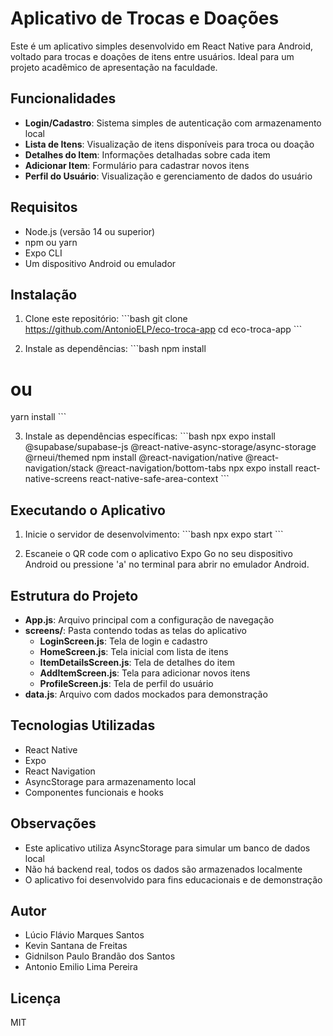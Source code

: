 # Aplicativo de Trocas e Doações

Este é um aplicativo simples desenvolvido em React Native para Android, voltado para trocas e doações de itens entre usuários. Ideal para um projeto acadêmico de apresentação na faculdade.

## Funcionalidades

- **Login/Cadastro**: Sistema simples de autenticação com armazenamento local
- **Lista de Itens**: Visualização de itens disponíveis para troca ou doação
- **Detalhes do Item**: Informações detalhadas sobre cada item
- **Adicionar Item**: Formulário para cadastrar novos itens
- **Perfil do Usuário**: Visualização e gerenciamento de dados do usuário

## Requisitos

- Node.js (versão 14 ou superior)
- npm ou yarn
- Expo CLI
- Um dispositivo Android ou emulador

## Instalação

1. Clone este repositório:
\`\`\`bash
git clone https://github.com/AntonioELP/eco-troca-app
cd eco-troca-app
\`\`\`

2. Instale as dependências:
\`\`\`bash
npm install
# ou
yarn install
\`\`\`

3. Instale as dependências específicas:
\`\`\`bash
npx expo install @supabase/supabase-js @react-native-async-storage/async-storage @rneui/themed
npm install @react-navigation/native @react-navigation/stack @react-navigation/bottom-tabs
npx expo install react-native-screens react-native-safe-area-context
\`\`\`

## Executando o Aplicativo

1. Inicie o servidor de desenvolvimento:
\`\`\`bash
npx expo start
\`\`\`

2. Escaneie o QR code com o aplicativo Expo Go no seu dispositivo Android ou pressione 'a' no terminal para abrir no emulador Android.

## Estrutura do Projeto

- **App.js**: Arquivo principal com a configuração de navegação
- **screens/**: Pasta contendo todas as telas do aplicativo
  - **LoginScreen.js**: Tela de login e cadastro
  - **HomeScreen.js**: Tela inicial com lista de itens
  - **ItemDetailsScreen.js**: Tela de detalhes do item
  - **AddItemScreen.js**: Tela para adicionar novos itens
  - **ProfileScreen.js**: Tela de perfil do usuário
- **data.js**: Arquivo com dados mockados para demonstração

## Tecnologias Utilizadas

- React Native
- Expo
- React Navigation
- AsyncStorage para armazenamento local
- Componentes funcionais e hooks

## Observações

- Este aplicativo utiliza AsyncStorage para simular um banco de dados local
- Não há backend real, todos os dados são armazenados localmente
- O aplicativo foi desenvolvido para fins educacionais e de demonstração

## Autor

- Lúcio Flávio Marques Santos
- Kevin Santana de Freitas
- Gidnilson Paulo Brandão dos Santos
- Antonio Emilio Lima Pereira

## Licença

MIT
